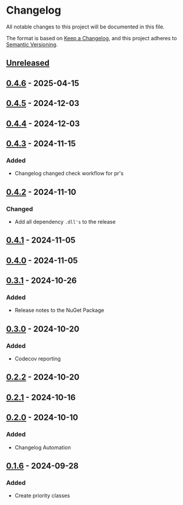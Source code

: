# Changelog

All notable changes to this project will be documented in this file.

The format is based on [Keep a Changelog](https://keepachangelog.com/en/1.1.0/),
and this project adheres to [Semantic Versioning](https://semver.org/spec/v2.0.0.html).

## [Unreleased]

## [0.4.6] - 2025-04-15

## [0.4.5] - 2024-12-03

## [0.4.4] - 2024-12-03

## [0.4.3] - 2024-11-15

### Added

- Changelog changed check workflow for pr's

## [0.4.2] - 2024-11-10

### Changed

- Add all dependency `.dll's` to the release

## [0.4.1] - 2024-11-05

## [0.4.0] - 2024-11-05

## [0.3.1] - 2024-10-26

### Added

- Release notes to the NuGet Package

## [0.3.0] - 2024-10-20

### Added

- Codecov reporting

## [0.2.2] - 2024-10-20

## [0.2.1] - 2024-10-16

## [0.2.0] - 2024-10-10

### Added

- Changelog Automation

## [0.1.6] - 2024-09-28

### Added

- Create priority classes

[Unreleased]: https://github.com/TJC-Tools/TJC.Priority/compare/v0.4.6...HEAD

[0.4.6]: https://github.com/TJC-Tools/TJC.Priority/compare/v0.4.5...v0.4.6

[0.4.5]: https://github.com/TJC-Tools/TJC.Priority/compare/v0.4.4...v0.4.5

[0.4.4]: https://github.com/TJC-Tools/TJC.Priority/compare/v0.4.3...v0.4.4

[0.4.3]: https://github.com/TJC-Tools/TJC.Priority/compare/v0.4.2...v0.4.3

[0.4.2]: https://github.com/TJC-Tools/TJC.Priority/compare/v0.4.1...v0.4.2

[0.4.1]: https://github.com/TJC-Tools/TJC.Priority/compare/v0.4.0...v0.4.1

[0.4.0]: https://github.com/TJC-Tools/TJC.Priority/compare/v0.3.1...v0.4.0

[0.3.1]: https://github.com/TJC-Tools/TJC.Priority/compare/v0.3.0...v0.3.1

[0.3.0]: https://github.com/TJC-Tools/TJC.Priority/compare/v0.2.2...v0.3.0

[0.2.2]: https://github.com/TJC-Tools/TJC.Priority/compare/v0.2.1...v0.2.2

[0.2.1]: https://github.com/TJC-Tools/TJC.Priority/compare/v0.2.0...v0.2.1

[0.2.0]: https://github.com/TJC-Tools/TJC.Priority/compare/v0.1.6...v0.2.0

[0.1.6]: https://github.com/TJC-Tools/TJC.Priority/releases/tag/v0.1.6
